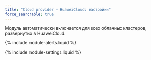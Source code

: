 ```yaml
---
title: "Cloud provider — HuaweiCloud: настройки"
force_searchable: true
---
```


Модуль автоматически включается для всех облачных кластеров, развернутых в HuaweiCloud.

{% include module-alerts.liquid %}

{% include module-settings.liquid %}
